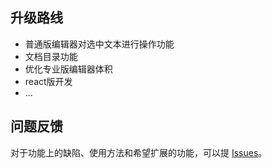 ## 升级路线
- 普通版编辑器对选中文本进行操作功能
- 文档目录功能
- 优化专业版编辑器体积
- react版开发
- ...

## 问题反馈

对于功能上的缺陷、使用方法和希望扩展的功能，可以提 [Issues](https://github.com/zhaoxuhui1122/vue-markdown/issues)。
